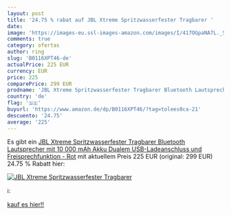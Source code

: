 ```yaml
---
layout: post
title: '24.75 % rabat auf JBL Xtreme Spritzwasserfester Tragbarer '
date: 
image: 'https://images-eu.ssl-images-amazon.com/images/I/417OGpaNA7L._SL200_.jpg'
comments: true
category: ofertas
author: ring
slug: 'B0116XPT46-de'
actualPrice: 225 EUR
currency: EUR
price: 225
comparePrice: 299 EUR
prodname: 'JBL Xtreme Spritzwasserfester Tragbarer Bluetooth Lautsprecher mit 10 000 mAh Akku  Dualem USB-Ladeanschluss und Freisprechfunktion - Rot'
country: 'de'
flag: '🇩🇪'
buyurl: 'https://www.amazon.de/dp/B0116XPT46/?tag=tolees0ca-21'
descuento: '24.75'
average: '225'
---
```


Es gibt ein [JBL Xtreme Spritzwasserfester Tragbarer Bluetooth Lautsprecher mit 10 000 mAh Akku  Dualem USB-Ladeanschluss und Freisprechfunktion - Rot](https://www.amazon.de/dp/B0116XPT46/?tag=tolees0ca-21) mit aktuellem Preis 225 EUR (original: 299 EUR) 24.75 % Rabatt hier:

[![JBL Xtreme Spritzwasserfester Tragbarer ](https://images-eu.ssl-images-amazon.com/images/I/417OGpaNA7L._SL200_.jpg)](https://www.amazon.de/dp/B0116XPT46/?tag=tolees0ca-21)

ℹ️:


[kauf es hier!!](https://www.amazon.de/dp/B0116XPT46/?tag=tolees0ca-21)
